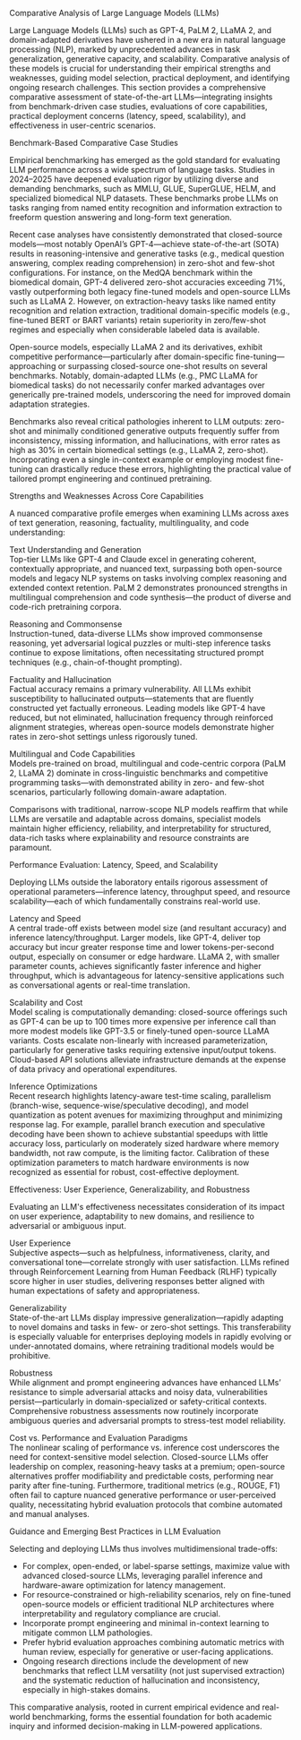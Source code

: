 Comparative Analysis of Large Language Models (LLMs)

Large Language Models (LLMs) such as GPT-4, PaLM 2, LLaMA 2, and domain-adapted derivatives have ushered in a new era in natural language processing (NLP), marked by unprecedented advances in task generalization, generative capacity, and scalability. Comparative analysis of these models is crucial for understanding their empirical strengths and weaknesses, guiding model selection, practical deployment, and identifying ongoing research challenges. This section provides a comprehensive comparative assessment of state-of-the-art LLMs—integrating insights from benchmark-driven case studies, evaluations of core capabilities, practical deployment concerns (latency, speed, scalability), and effectiveness in user-centric scenarios.

Benchmark-Based Comparative Case Studies

Empirical benchmarking has emerged as the gold standard for evaluating LLM performance across a wide spectrum of language tasks. Studies in 2024–2025 have deepened evaluation rigor by utilizing diverse and demanding benchmarks, such as MMLU, GLUE, SuperGLUE, HELM, and specialized biomedical NLP datasets. These benchmarks probe LLMs on tasks ranging from named entity recognition and information extraction to freeform question answering and long-form text generation.

Recent case analyses have consistently demonstrated that closed-source models—most notably OpenAI’s GPT-4—achieve state-of-the-art (SOTA) results in reasoning-intensive and generative tasks (e.g., medical question answering, complex reading comprehension) in zero-shot and few-shot configurations. For instance, on the MedQA benchmark within the biomedical domain, GPT-4 delivered zero-shot accuracies exceeding 71%, vastly outperforming both legacy fine-tuned models and open-source LLMs such as LLaMA 2. However, on extraction-heavy tasks like named entity recognition and relation extraction, traditional domain-specific models (e.g., fine-tuned BERT or BART variants) retain superiority in zero/few-shot regimes and especially when considerable labeled data is available.

Open-source models, especially LLaMA 2 and its derivatives, exhibit competitive performance—particularly after domain-specific fine-tuning—approaching or surpassing closed-source one-shot results on several benchmarks. Notably, domain-adapted LLMs (e.g., PMC LLaMA for biomedical tasks) do not necessarily confer marked advantages over generically pre-trained models, underscoring the need for improved domain adaptation strategies.

Benchmarks also reveal critical pathologies inherent to LLM outputs: zero-shot and minimally conditioned generative outputs frequently suffer from inconsistency, missing information, and hallucinations, with error rates as high as 30% in certain biomedical settings (e.g., LLaMA 2, zero-shot). Incorporating even a single in-context example or employing modest fine-tuning can drastically reduce these errors, highlighting the practical value of tailored prompt engineering and continued pretraining.

Strengths and Weaknesses Across Core Capabilities

A nuanced comparative profile emerges when examining LLMs across axes of text generation, reasoning, factuality, multilinguality, and code understanding:

Text Understanding and Generation  
Top-tier LLMs like GPT-4 and Claude excel in generating coherent, contextually appropriate, and nuanced text, surpassing both open-source models and legacy NLP systems on tasks involving complex reasoning and extended context retention. PaLM 2 demonstrates pronounced strengths in multilingual comprehension and code synthesis—the product of diverse and code-rich pretraining corpora.

Reasoning and Commonsense  
Instruction-tuned, data-diverse LLMs show improved commonsense reasoning, yet adversarial logical puzzles or multi-step inference tasks continue to expose limitations, often necessitating structured prompt techniques (e.g., chain-of-thought prompting).

Factuality and Hallucination  
Factual accuracy remains a primary vulnerability. All LLMs exhibit susceptibility to hallucinated outputs—statements that are fluently constructed yet factually erroneous. Leading models like GPT-4 have reduced, but not eliminated, hallucination frequency through reinforced alignment strategies, whereas open-source models demonstrate higher rates in zero-shot settings unless rigorously tuned.

Multilingual and Code Capabilities  
Models pre-trained on broad, multilingual and code-centric corpora (PaLM 2, LLaMA 2) dominate in cross-linguistic benchmarks and competitive programming tasks—with demonstrated ability in zero- and few-shot scenarios, particularly following domain-aware adaptation.

Comparisons with traditional, narrow-scope NLP models reaffirm that while LLMs are versatile and adaptable across domains, specialist models maintain higher efficiency, reliability, and interpretability for structured, data-rich tasks where explainability and resource constraints are paramount.

Performance Evaluation: Latency, Speed, and Scalability

Deploying LLMs outside the laboratory entails rigorous assessment of operational parameters—inference latency, throughput speed, and resource scalability—each of which fundamentally constrains real-world use.

Latency and Speed  
A central trade-off exists between model size (and resultant accuracy) and inference latency/throughput. Larger models, like GPT-4, deliver top accuracy but incur greater response time and lower tokens-per-second output, especially on consumer or edge hardware. LLaMA 2, with smaller parameter counts, achieves significantly faster inference and higher throughput, which is advantageous for latency-sensitive applications such as conversational agents or real-time translation.

Scalability and Cost  
Model scaling is computationally demanding: closed-source offerings such as GPT-4 can be up to 100 times more expensive per inference call than more modest models like GPT-3.5 or finely-tuned open-source LLaMA variants. Costs escalate non-linearly with increased parameterization, particularly for generative tasks requiring extensive input/output tokens. Cloud-based API solutions alleviate infrastructure demands at the expense of data privacy and operational expenditures.

Inference Optimizations  
Recent research highlights latency-aware test-time scaling, parallelism (branch-wise, sequence-wise/speculative decoding), and model quantization as potent avenues for maximizing throughput and minimizing response lag. For example, parallel branch execution and speculative decoding have been shown to achieve substantial speedups with little accuracy loss, particularly on moderately sized hardware where memory bandwidth, not raw compute, is the limiting factor. Calibration of these optimization parameters to match hardware environments is now recognized as essential for robust, cost-effective deployment.

Effectiveness: User Experience, Generalizability, and Robustness

Evaluating an LLM's effectiveness necessitates consideration of its impact on user experience, adaptability to new domains, and resilience to adversarial or ambiguous input.

User Experience  
Subjective aspects—such as helpfulness, informativeness, clarity, and conversational tone—correlate strongly with user satisfaction. LLMs refined through Reinforcement Learning from Human Feedback (RLHF) typically score higher in user studies, delivering responses better aligned with human expectations of safety and appropriateness.

Generalizability  
State-of-the-art LLMs display impressive generalization—rapidly adapting to novel domains and tasks in few- or zero-shot settings. This transferability is especially valuable for enterprises deploying models in rapidly evolving or under-annotated domains, where retraining traditional models would be prohibitive.

Robustness  
While alignment and prompt engineering advances have enhanced LLMs’ resistance to simple adversarial attacks and noisy data, vulnerabilities persist—particularly in domain-specialized or safety-critical contexts. Comprehensive robustness assessments now routinely incorporate ambiguous queries and adversarial prompts to stress-test model reliability.

Cost vs. Performance and Evaluation Paradigms  
The nonlinear scaling of performance vs. inference cost underscores the need for context-sensitive model selection. Closed-source LLMs offer leadership on complex, reasoning-heavy tasks at a premium; open-source alternatives proffer modifiability and predictable costs, performing near parity after fine-tuning. Furthermore, traditional metrics (e.g., ROUGE, F1) often fail to capture nuanced generative performance or user-perceived quality, necessitating hybrid evaluation protocols that combine automated and manual analyses.

Guidance and Emerging Best Practices in LLM Evaluation

Selecting and deploying LLMs thus involves multidimensional trade-offs:

- For complex, open-ended, or label-sparse settings, maximize value with advanced closed-source LLMs, leveraging parallel inference and hardware-aware optimization for latency management.
- For resource-constrained or high-reliability scenarios, rely on fine-tuned open-source models or efficient traditional NLP architectures where interpretability and regulatory compliance are crucial.
- Incorporate prompt engineering and minimal in-context learning to mitigate common LLM pathologies.
- Prefer hybrid evaluation approaches combining automatic metrics with human review, especially for generative or user-facing applications.
- Ongoing research directions include the development of new benchmarks that reflect LLM versatility (not just supervised extraction) and the systematic reduction of hallucination and inconsistency, especially in high-stakes domains.

This comparative analysis, rooted in current empirical evidence and real-world benchmarking, forms the essential foundation for both academic inquiry and informed decision-making in LLM-powered applications.